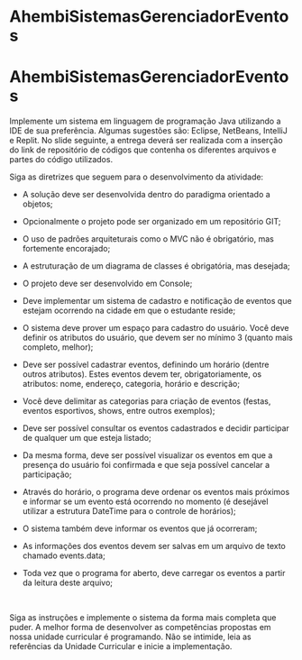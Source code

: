 # AhembiSistemasGerenciadorEventos
# AhembiSistemasGerenciadorEventos

Implemente um sistema em linguagem de programação Java utilizando a IDE de sua preferência. Algumas sugestões são: Eclipse, NetBeans, IntelliJ e Replit. No slide seguinte,  a entrega deverá ser realizada com a inserção do link de repositório de códigos que contenha os diferentes arquivos e partes do código utilizados.​

Siga as diretrizes que seguem para o desenvolvimento da atividade:​

- A solução deve ser desenvolvida dentro do paradigma orientado a objetos;​

- Opcionalmente o projeto pode ser organizado em um repositório GIT;​

- O uso de padrões arquiteturais como o MVC não é obrigatório, mas fortemente encorajado;​

- A estruturação de um diagrama de classes é obrigatória, mas desejada;​

- O projeto deve ser desenvolvido em Console;​

 - Deve implementar um sistema de cadastro e notificação de eventos que estejam ocorrendo na cidade em que o estudante reside;​

 - O sistema deve prover um espaço para cadastro do usuário. Você deve definir os atributos do usuário, que devem ser no mínimo 3 (quanto mais completo, melhor);​

 - Deve ser possível cadastrar eventos, definindo um horário (dentre outros atributos). Estes eventos devem ter, obrigatoriamente, os atributos: nome, endereço, categoria, horário e descrição;​

- Você deve delimitar as categorias para criação de eventos (festas, eventos esportivos, shows, entre outros exemplos);​

 - Deve ser possível consultar os eventos cadastrados e decidir participar de qualquer um que esteja listado; ​

- Da mesma forma, deve ser possível visualizar os eventos em que a presença do usuário foi confirmada e que seja possível cancelar a participação;​

 - Através do horário, o programa deve ordenar os eventos mais próximos e informar se um evento está ocorrendo no momento (é desejável utilizar a estrutura DateTime para o controle de horários);​

 - O sistema também deve informar os eventos que já ocorreram;​

 - As informações dos eventos devem ser salvas em um arquivo de texto chamado events.data;​

- Toda vez que o programa for aberto, deve carregar os eventos a partir da leitura deste arquivo; ​

​

Siga as instruções e implemente o sistema da forma mais completa que puder. A melhor forma de desenvolver as competências propostas em nossa unidade curricular é programando. Não se intimide, leia as referências da Unidade Curricular e inicie a implementação.​

